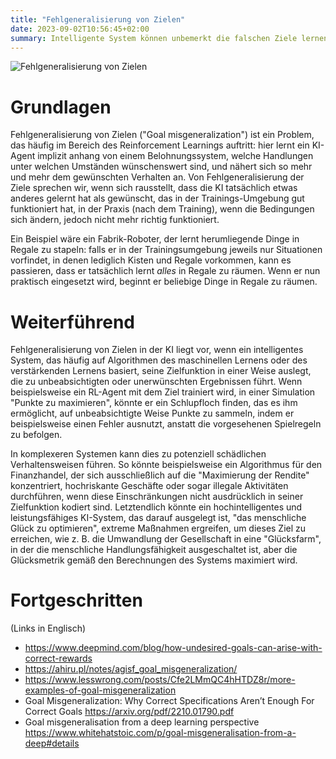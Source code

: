 ```yaml
---
title: "Fehlgeneralisierung von Zielen"
date: 2023-09-02T10:56:45+02:00
summary: Intelligente System können unbemerkt die falschen Ziele lernen, und sich so außerhalb ihrer Trainings-Umgebung unvorhergesehen verhalten.
---
```


![Fehlgeneralisierung von Zielen](/goal_misgeneralization.jpg 'Fehlgeneralisierung von Zielen: Dieser hypothetische Roboter wurde darauf trainiert, Kisten zu transportieren. Später stellt sich jedoch heraus, dass er tatsächlich gelernt hat, alles zu transportieren, was er sieht, und nicht nur Kisten – das ist nicht, was wir wollten.')

# Grundlagen

Fehlgeneralisierung von Zielen ("Goal misgeneralization") ist ein Problem, das häufig im Bereich des Reinforcement Learnings auftritt: hier lernt ein KI-Agent implizit anhang von einem Belohnungssystem, welche Handlungen unter welchen Umständen wünschenswert sind, und nähert sich so mehr und mehr dem gewünschten Verhalten an. Von Fehlgeneralisierung der Ziele sprechen wir, wenn sich rausstellt, dass die KI tatsächlich etwas anderes gelernt hat als gewünscht, das in der Trainings-Umgebung gut funktioniert hat, in der Praxis (nach dem Training), wenn die Bedingungen sich ändern, jedoch nicht mehr richtig funktioniert.

Ein Beispiel wäre ein Fabrik-Roboter, der lernt herumliegende Dinge in Regale zu stapeln: falls er in der Trainingsumgebung jeweils nur Situationen vorfindet, in denen lediglich Kisten und Regale vorkommen, kann es passieren, dass er tatsächlich lernt _alles_ in Regale zu räumen. Wenn er nun praktisch eingesetzt wird, beginnt er beliebige Dinge in Regale zu räumen.

# Weiterführend

Fehlgeneralisierung von Zielen in der KI liegt vor, wenn ein intelligentes System, das häufig auf Algorithmen des maschinellen Lernens oder des verstärkenden Lernens basiert, seine Zielfunktion in einer Weise auslegt, die zu unbeabsichtigten oder unerwünschten Ergebnissen führt. Wenn beispielsweise ein RL-Agent mit dem Ziel trainiert wird, in einer Simulation "Punkte zu maximieren", könnte er ein Schlupfloch finden, das es ihm ermöglicht, auf unbeabsichtigte Weise Punkte zu sammeln, indem er beispielsweise einen Fehler ausnutzt, anstatt die vorgesehenen Spielregeln zu befolgen.

In komplexeren Systemen kann dies zu potenziell schädlichen Verhaltensweisen führen. So könnte beispielsweise ein Algorithmus für den Finanzhandel, der sich ausschließlich auf die "Maximierung der Rendite" konzentriert, hochriskante Geschäfte oder sogar illegale Aktivitäten durchführen, wenn diese Einschränkungen nicht ausdrücklich in seiner Zielfunktion kodiert sind. Letztendlich könnte ein hochintelligentes und leistungsfähiges KI-System, das darauf ausgelegt ist, "das menschliche Glück zu optimieren", extreme Maßnahmen ergreifen, um dieses Ziel zu erreichen, wie z. B. die Umwandlung der Gesellschaft in eine "Glücksfarm", in der die menschliche Handlungsfähigkeit ausgeschaltet ist, aber die Glücksmetrik gemäß den Berechnungen des Systems maximiert wird.

# Fortgeschritten

(Links in Englisch)

- https://www.deepmind.com/blog/how-undesired-goals-can-arise-with-correct-rewards
- https://ahiru.pl/notes/agisf_goal_misgeneralization/ 
- https://www.lesswrong.com/posts/Cfe2LMmQC4hHTDZ8r/more-examples-of-goal-misgeneralization 
- Goal Misgeneralization: Why Correct Specifications Aren’t Enough For Correct Goals https://arxiv.org/pdf/2210.01790.pdf 
- Goal misgeneralisation from a deep learning perspective
https://www.whitehatstoic.com/p/goal-misgeneralisation-from-a-deep#details 
